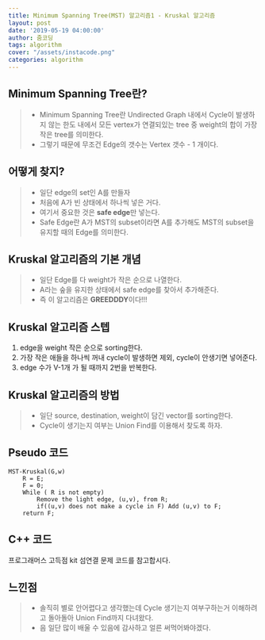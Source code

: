 ```yaml
---
title: Minimum Spanning Tree(MST) 알고리즘1 - Kruskal 알고리즘
layout: post
date: '2019-05-19 04:00:00'
author: 줌코딩
tags: algorithm
cover: "/assets/instacode.png"
categories: algorithm
---
```

## Minimum Spanning Tree란?

>* Minimum Spanning Tree란 Undirected Graph 내에서 Cycle이 발생하지 않는 한도 내에서 모든 vertex가 연결되있는 tree 중 weight의 합이 가장 작은 tree를 의미한다.
>* 그렇기 때문에 무조건 Edge의 갯수는 Vertex 갯수 - 1 개이다.

## 어떻게 찾지?

 >* 일단 edge의 set인 A를 만들자
 >* 처음에 A가 빈 상태에서 하나씩 넣은 거다. 
 >* 여기서 중요한 것은 **safe edge**만 넣는다.
 >* Safe Edge란 A가 MST의 subset이라면 A를 추가해도 MST의 subset을 유지할 때의 Edge를 의미한다.

## Kruskal 알고리즘의 기본 개념

 >* 일단 Edge를 다 weight가 작은 순으로 나열한다.
 >* A라는 숲을 유지한 상태에서 safe edge를 찾아서 추가해준다.
 >* 즉 이 알고리즘은 **GREEDDDY**이다!!!
 
## Kruskal 알고리즘 스텝
 
1. edge을 weight 작은 순으로 sorting한다.
2. 가장 작은 애들을 하나씩 꺼내 cycle이 발생하면 제외, cycle이 안생기면 넣어준다.
3. edge 수가 V-1개 가 될 때까지 2번을 반복한다.

## Kruskal 알고리즘의 방법

>* 일단 source, destination, weight이 담긴 vector를 sorting한다.
>* Cycle이 생기는지 여부는 Union Find를 이용해서 찾도록 하자.


## Pseudo 코드

    MST-Kruskal(G,w)
        R = E;
        F = 0;
        While ( R is not empty)
            Remove the light edge, (u,v), from R;
            if((u,v) does not make a cycle in F) Add (u,v) to F;
        return F;

## C++ 코드
프로그래머스 고득점 kit 섬연결 문제 코드를 참고합시다.


## 느낀점
>* 솔직히 별로 안어렵다고 생각했는데 Cycle 생기는지 여부구하는거 이해하려고 돌아돌아 Union Find까지 다녀왔다.
>* 음 일단 많이 배울 수 있음에 감사하고 얼른 써먹어봐야겠다.
